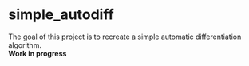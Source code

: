 # simple_autodiff
The goal of this project is to recreate a simple automatic differentiation algorithm.<br>
 **Work in progress**
 
